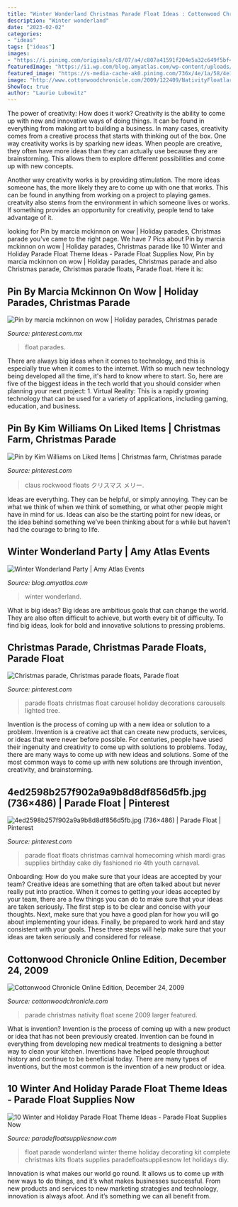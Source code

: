 ```yaml
---
title: "Winter Wonderland Christmas Parade Float Ideas : Cottonwood Chronicle Online Edition, December 24, 2009"
description: "Winter wonderland"
date: "2023-02-02"
categories:
- "ideas"
tags: ["ideas"]
images:
- "https://i.pinimg.com/originals/c8/07/a4/c807a41591f204e5a32c649f5bf4dba8.jpg"
featuredImage: "https://i1.wp.com/blog.amyatlas.com/wp-content/uploads/2014/01/Winter-Wonderland-Party.jpg?resize=700,810"
featured_image: "https://s-media-cache-ak0.pinimg.com/736x/4e/1a/58/4e1a58f454f88f9a143a01bcfb84f205.jpg"
image: "http://www.cottonwoodchronicle.com/2009/122409/NativityFloatlarge.JPG"
ShowToc: true
author: "Laurie Lubowitz"
---
```



The power of creativity: How does it work?
Creativity is the ability to come up with new and innovative ways of doing things. It can be found in everything from making art to building a business. In many cases, creativity comes from a creative process that starts with thinking out of the box.
One way creativity works is by sparking new ideas. When people are creative, they often have more ideas than they can actually use because they are brainstorming. This allows them to explore different possibilities and come up with new concepts.

Another way creativity works is by providing stimulation. The more ideas someone has, the more likely they are to come up with one that works. This can be found in anything from working on a project to playing games. creatvity also stems from the environment in which someone lives or works. If something provides an opportunity for creativity, people tend to take advantage of it.

	

		
looking for Pin by marcia mckinnon on wow | Holiday parades, Christmas parade you've came to the right page. We have 7 Pics about Pin by marcia mckinnon on wow | Holiday parades, Christmas parade like 10 Winter and Holiday Parade Float Theme Ideas - Parade Float Supplies Now, Pin by marcia mckinnon on wow | Holiday parades, Christmas parade and also Christmas parade, Christmas parade floats, Parade float. Here it is:
		
    
## Pin By Marcia Mckinnon On Wow | Holiday Parades, Christmas Parade

<img loading=lazy src="https://i.pinimg.com/originals/c8/07/a4/c807a41591f204e5a32c649f5bf4dba8.jpg" onerror="this.onerror=null;this.src='https://tse4.mm.bing.net/th?id=OIP.vFSMxeI6b28KnJ0MLjxOigHaEJ&amp;pid=15.1';" alt="Pin by marcia mckinnon on wow | Holiday parades, Christmas parade">

_Source: pinterest.com.mx_

>float parades. 

	

There are always big ideas when it comes to technology, and this is especially true when it comes to the internet. With so much new technology being developed all the time, it's hard to know where to start. So, here are five of the biggest ideas in the tech world that you should consider when planning your next project: 1. Virtual Reality: This is a rapidly growing technology that can be used for a variety of applications, including gaming, education, and business.

    
## Pin By Kim Williams On Liked Items | Christmas Farm, Christmas Parade

<img loading=lazy src="https://i.pinimg.com/originals/e0/15/78/e01578f1652f633fb3086b7b1f832dab.jpg" onerror="this.onerror=null;this.src='https://tse3.mm.bing.net/th?id=OIP.F6QCZMjF8jkmR4KmZtqnWAHaFj&amp;pid=15.1';" alt="Pin by Kim Williams on Liked Items | Christmas farm, Christmas parade">

_Source: pinterest.com_

>claus rockwood floats クリスマス メリー. 

	

Ideas are everything. They can be helpful, or simply annoying. They can be what we think of when we think of something, or what other people might have in mind for us. Ideas can also be the starting point for new ideas, or the idea behind something we’ve been thinking about for a while but haven’t had the courage to bring to life.

    
## Winter Wonderland Party | Amy Atlas Events

<img loading=lazy src="https://i1.wp.com/blog.amyatlas.com/wp-content/uploads/2014/01/Winter-Wonderland-Party.jpg?resize=700,810" onerror="this.onerror=null;this.src='https://tse3.mm.bing.net/th?id=OIP.6G10j07j132OibfSUh6gjAHaIk&amp;pid=15.1';" alt="Winter Wonderland Party | Amy Atlas Events">

_Source: blog.amyatlas.com_

>winter wonderland. 

	

What is big ideas?
Big ideas are ambitious goals that can change the world. They are also often difficult to achieve, but worth every bit of difficulty. To find big ideas, look for bold and innovative solutions to pressing problems.

    
## Christmas Parade, Christmas Parade Floats, Parade Float

<img loading=lazy src="https://i.pinimg.com/736x/d3/f9/db/d3f9dbd1fa74b1a224fd4dd4305053ff--christmas-parade-floats-carousels.jpg" onerror="this.onerror=null;this.src='https://tse4.mm.bing.net/th?id=OIP.Q9Qqwk3LRL4_AVxp9_Xd3wHaFT&amp;pid=15.1';" alt="Christmas parade, Christmas parade floats, Parade float">

_Source: pinterest.com_

>parade floats christmas float carousel holiday decorations carousels lighted tree. 

	

Invention is the process of coming up with a new idea or solution to a problem. Invention is a creative act that can create new products, services, or ideas that were never before possible. For centuries, people have used their ingenuity and creativity to come up with solutions to problems. Today, there are many ways to come up with new ideas and solutions. Some of the most common ways to come up with new solutions are through invention, creativity, and brainstorming.

    
## 4ed2598b257f902a9a9b8d8df856d5fb.jpg (736×486) | Parade Float | Pinterest

<img loading=lazy src="https://s-media-cache-ak0.pinimg.com/736x/4e/1a/58/4e1a58f454f88f9a143a01bcfb84f205.jpg" onerror="this.onerror=null;this.src='https://tse2.mm.bing.net/th?id=OIP.x7w2yxp6dyoV0qpBSX8fOwHaE4&amp;pid=15.1';" alt="4ed2598b257f902a9a9b8d8df856d5fb.jpg (736×486) | Parade Float | Pinterest">

_Source: pinterest.com_

>parade float floats christmas carnival homecoming whish mardi gras supplies birthday cake diy fashioned rio 4th youth carnaval. 

	

Onboarding: How do you make sure that your ideas are accepted by your team?
Creative ideas are something that are often talked about but never really put into practice. When it comes to getting your ideas accepted by your team, there are a few things you can do to make sure that your ideas are taken seriously. The first step is to be clear and concise with your thoughts. Next, make sure that you have a good plan for how you will go about implementing your ideas. Finally, be prepared to work hard and stay consistent with your goals. These three steps will help make sure that your ideas are taken seriously and considered for release.

    
## Cottonwood Chronicle Online Edition, December 24, 2009

<img loading=lazy src="http://www.cottonwoodchronicle.com/2009/122409/NativityFloatlarge.JPG" onerror="this.onerror=null;this.src='https://tse4.mm.bing.net/th?id=OIP.S87RXYE1nsayZaBCX4qpTwHaET&amp;pid=15.1';" alt="Cottonwood Chronicle Online Edition, December 24, 2009">

_Source: cottonwoodchronicle.com_

>parade christmas nativity float scene 2009 larger featured. 

	

What is invention?
Invention is the process of coming up with a new product or idea that has not been previously created. Invention can be found in everything from developing new medical treatments to designing a better way to clean your kitchen. Inventions have helped people throughout history and continue to be beneficial today. There are many types of inventions, but the most common is the invention of a new product or idea.

    
## 10 Winter And Holiday Parade Float Theme Ideas - Parade Float Supplies Now

<img loading=lazy src="http://www.paradefloatsuppliesnow.com/blog/wp-content/uploads/2017/11/winter-wonderland-complete-parade-float-theme-2-1.jpg" onerror="this.onerror=null;this.src='https://tse4.mm.bing.net/th?id=OIP.4oRxgy_2pQQTPMTmBE1qLAHaD2&amp;pid=15.1';" alt="10 Winter and Holiday Parade Float Theme Ideas - Parade Float Supplies Now">

_Source: paradefloatsuppliesnow.com_

>float parade wonderland winter theme holiday decorating kit complete christmas kits floats supplies paradefloatsuppliesnow let holidays diy. 

	

Innovation is what makes our world go round. It allows us to come up with new ways to do things, and it’s what makes businesses successful. From new products and services to new marketing strategies and technology, innovation is always afoot. And it’s something we can all benefit from.

